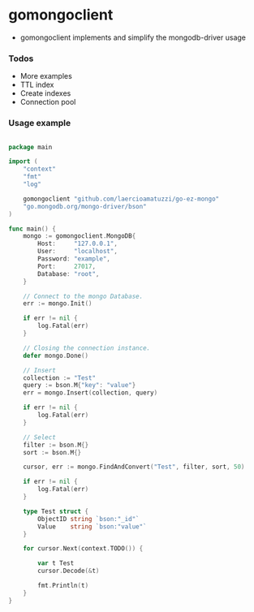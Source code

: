 # gomongoclient

- gomongoclient implements and simplify the mongodb-driver usage

### Todos

- More examples
- TTL index
- Create indexes
- Connection pool

### Usage example

```go

package main

import (
	"context"
	"fmt"
	"log"

	gomongoclient "github.com/laercioamatuzzi/go-ez-mongo"
	"go.mongodb.org/mongo-driver/bson"
)

func main() {
	mongo := gomongoclient.MongoDB{
		Host:     "127.0.0.1",
		User:     "localhost",
		Password: "example",
		Port:     27017,
		Database: "root",
	}

	// Connect to the mongo Database.
	err := mongo.Init()

	if err != nil {
		log.Fatal(err)
	}

	// Closing the connection instance.
	defer mongo.Done()

	// Insert
	collection := "Test"
	query := bson.M{"key": "value"}
	err = mongo.Insert(collection, query)

	if err != nil {
		log.Fatal(err)
	}

	// Select
	filter := bson.M{}
	sort := bson.M{}

	cursor, err := mongo.FindAndConvert("Test", filter, sort, 50)

	if err != nil {
		log.Fatal(err)
	}

	type Test struct {
		ObjectID string `bson:"_id"`
		Value    string `bson:"value"`
	}

	for cursor.Next(context.TODO()) {

		var t Test
		cursor.Decode(&t)

		fmt.Println(t)
	}
}

```